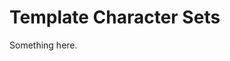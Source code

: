 [title]: # (Template Character Sets)
[tags]: # (XXX)
[priority]: # (5322)
# Template Character Sets
Something here.
